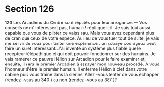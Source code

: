 # Section 126

126
Les Arcadiens du Centre sont réputés pour leur arrogance.
— Vos conseils ne m' intéressent pas, humain ! répli que-t-il. Je
suis tout aussi capable que vous de piloter ce vaiss eau. Mais vous
avez cependant plus de cran que ceux de votre espèce. Au lieu de
vous tuer tout de suite, je vais me servir de vous pour tenter une
expérience : un cobaye courageux peut faire un sujet intéressant.
J'ai inventé un système plus fiable que le récepteur télépathique
et qui  doit  pouvoir fonctionner sur des humains. Je vais
ramener ce pauvre Hélion sur Arcadion pour le faire examiner et,
ensuite, il sera le premier Arcadien à essayer mon nouveau
procédé. A vous l'honneur d'être le premier humain.
Il enferme Hélion à clef dans votre cabine puis vous traîne dans
la sienne. Allez -vous tenter de vous échapper (rendez -vous au
340 ) ou non (rendez -vous au 387 )?